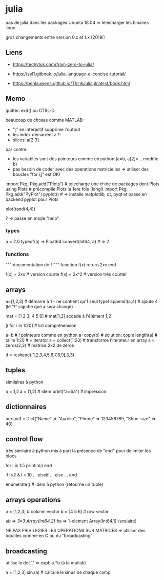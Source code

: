 # julia

pas de julia dans les packages Ubuntu 18.04 => telecharger les binaires linux

gros changements entre version 0.x et 1.x (2018!)

## Liens

* https://techytok.com/from-zero-to-julia/

* https://syl1.gitbook.io/julia-language-a-concise-tutorial/

* https://benlauwens.github.io/ThinkJulia.jl/latest/book.html


## Memo

quitter: exit() ou CTRL-D

beaucoup de choses comme MATLAB:
- ";" en interactif supprime l'output
- les index démarrent à 1!
- slices: a[2:3]

par contre:
- les variables sont des pointeurs comme en python (a=b, a[2]=... modifie b) 
- pas besoin de coder avec des operations matricielles => utiliser des boucles "for i,j" est OK!

import Pkg; Pkg.add("Plots") # telecharge une chiée de packages dont Plots
using Plots                  # précompile Plots la 1ere fois (long!)
import Pkg; Pkg.add("PyPlot") 
pyplot()                      # => installe matplotlib, qt, pyqt   et passe en backend pyplot pour Plots

plot(rand(4,4))

?   => passe en mode "help"

### types

a = 2.0
typeof(a)    => Float64
convert(Int64, a)    # => 2

### functions

"""
documentation de f
"""
function f(x)
    return 2*x*x
end

f(x) = 2*x*x   # version courte
f(x) = 2x^2    # version très courte!

## arrays

a=[1,2,3]  # démarre à 1 - ne contient qu'1 seul type!
append!(a,4)   # ajoute 4 (le "!" signifie que a sera changé)

mat = [1 2 3; 4 5 6]   # mat[1,2] accede à l'élément 1,2

[i for i in 1:20]    # list comprehension

a=b         # ! pointeurs comme en python
a=copy(b)   # solution: copie
length(a)   # taille
1:20        # = iterator
a = collect(1:20) # transforme l'iterateur en array
a = zeros(2,2)  # matrice 2x2 de zeros

d = reshape([1,2,3,4,5,6,7,8,9],3,3)


## tuples

similaires à python

a = 1,2
a = (1,2)        # idem
print("a=$a")    # impression

## dictionnaires

person1 = Dict("Name" => "Aurelio", "Phone" => 123456789, "Shoe-size" => 40)

## control flow

très similaire à python mis à part la présence de "end" pour delimiter les blocs

for i in 1:5
   println(i)
end

if i>2 & i < 10
   ...
elseif
   ...
else
   ...
end


enumerate() # idem à python (retourne un tuple)

## arrays operations

a = [1,2,3]  # column vector
b = [4 5 6]  # row vector

a*b => 3×3 Array{Int64,2}
b*a => 1-element Array{Int64,1} (scalaire)

NE PAS PRIVILEGIER LES OPERATIONS SUR MATRICES 
 => utiliser des boucles comme en C ou du "broadcasting"

## broadcasting

utilise le dot '.'  => expl: a.*b    (à la matlab)

a = [1,2,3]
sin.(a)          # calcule le sinus de chaque comp 


